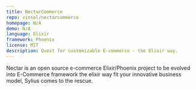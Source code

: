 ```yaml
---
title: NectarCommerce
repo: vinsol/nectarcommerce
homepage: N/A
demo: N/A
language: Elixir
framework: Phoenix
license: MIT
description: Quest for customizable E-commerce - the Elixir way. 
---
```


Nectar is an open source e-commerce Elixir/Phoenix project to be evolved into E-Commerce framework the elixir way fit your innovative business model, Sylius comes to the 
rescue.
